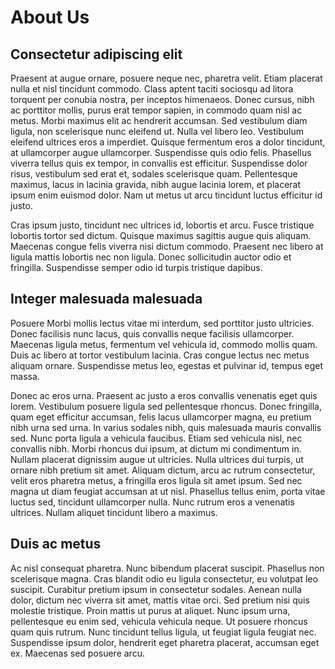 # About Us

## Consectetur adipiscing elit

Praesent at augue ornare, posuere neque nec, pharetra velit. Etiam placerat nulla et nisl tincidunt commodo. Class aptent taciti sociosqu ad litora torquent per conubia nostra, per inceptos himenaeos. Donec cursus, nibh ac porttitor mollis, purus erat tempor sapien, in commodo quam nisl ac metus. Morbi maximus elit ac hendrerit accumsan. Sed vestibulum diam ligula, non scelerisque nunc eleifend ut. Nulla vel libero leo. Vestibulum eleifend ultrices eros a imperdiet. Quisque fermentum eros a dolor tincidunt, at ullamcorper augue ullamcorper. Suspendisse quis odio felis. Phasellus viverra tellus quis ex tempor, in convallis est efficitur. Suspendisse dolor risus, vestibulum sed erat et, sodales scelerisque quam. Pellentesque maximus, lacus in lacinia gravida, nibh augue lacinia lorem, et placerat ipsum enim euismod dolor. Nam ut metus ut arcu tincidunt luctus efficitur id justo.

Cras ipsum justo, tincidunt nec ultrices id, lobortis et arcu. Fusce tristique lobortis tortor sed dictum. Quisque maximus sagittis augue quis aliquam. Maecenas congue felis viverra nisi dictum commodo. Praesent nec libero at ligula mattis lobortis nec non ligula. Donec sollicitudin auctor odio et fringilla. Suspendisse semper odio id turpis tristique dapibus.

## Integer malesuada malesuada 

Posuere Morbi mollis lectus vitae mi interdum, sed porttitor justo ultricies. Donec facilisis nunc lacus, quis convallis neque facilisis ullamcorper. Maecenas ligula metus, fermentum vel vehicula id, commodo mollis quam. Duis ac libero at tortor vestibulum lacinia. Cras congue lectus nec metus aliquam ornare. Suspendisse metus leo, egestas et pulvinar id, tempus eget massa.

Donec ac eros urna. Praesent ac justo a eros convallis venenatis eget quis lorem. Vestibulum posuere ligula sed pellentesque rhoncus. Donec fringilla, quam eget efficitur accumsan, felis lacus ullamcorper magna, eu pretium nibh urna sed urna. In varius sodales nibh, quis malesuada mauris convallis sed. Nunc porta ligula a vehicula faucibus. Etiam sed vehicula nisl, nec convallis nibh. Morbi rhoncus dui ipsum, at dictum mi condimentum in. Nullam placerat dignissim augue ut ultricies. Nulla ultrices dui turpis, ut ornare nibh pretium sit amet. Aliquam dictum, arcu ac rutrum consectetur, velit eros pharetra metus, a fringilla eros ligula sit amet ipsum. Sed nec magna ut diam feugiat accumsan at ut nisl. Phasellus tellus enim, porta vitae luctus sed, tincidunt ullamcorper nulla. Nunc rutrum eros a venenatis ultrices. Nullam aliquet tincidunt libero a maximus.

## Duis ac metus 

Ac nisl consequat pharetra. Nunc bibendum placerat suscipit. Phasellus non scelerisque magna. Cras blandit odio eu ligula consectetur, eu volutpat leo suscipit. Curabitur pretium ipsum in consectetur sodales. Aenean nulla dolor, dictum nec viverra sit amet, mattis vitae orci. Sed pretium nisi quis molestie tristique. Proin mattis ut purus at aliquet. Nunc ipsum urna, pellentesque eu enim sed, vehicula vehicula neque. Ut posuere rhoncus quam quis rutrum. Nunc tincidunt tellus ligula, ut feugiat ligula feugiat nec. Suspendisse ipsum dolor, hendrerit eget pharetra placerat, accumsan eget ex. Maecenas sed posuere arcu.